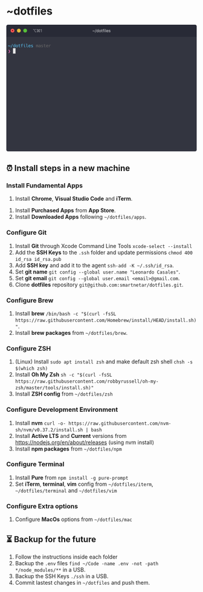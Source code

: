 # ~dotfiles
<img src="iterm.png" alt="iterm" width="600">

## ⏰ Install steps in a new machine

### Install Fundamental Apps
1. Install **Chrome**, **Visual Studio Code** and **iTerm**.
<!-- 1. Install **Chrome**, **1Password**, **Visual Studio Code**, **WebStorm** and **iTerm**. -->
<!-- 1. Install **Logitech Options** `https://www.logitech.com/en-us/product/options`. -->
<!-- 1. Install **Camera Settings** `https://support.logi.com/hc/en-us/articles/360049055854`. -->
<!-- 1. Install **Aerial Screensaver** from `https://aerialscreensaver.github.io`. -->
1. Install **Purchased Apps** from **App Store**.
1. Install **Downloaded Apps** following `~/dotfiles/apps`.

### Configure Git
1. Install **Git** through Xcode Command Line Tools `xcode-select --install`
1. Add the **SSH Keys** to the `.ssh` folder and update permissions `chmod 400 id_rsa id_rsa.pub`
1. Add **SSH key** and add it to the agent `ssh-add -K ~/.ssh/id_rsa`.
1. Set **git name** `git config --global user.name "Leonardo Casales"`.
1. Set **git email** `git config --global user.email <email>@gmail.com`.
1. Clone **dotfiles** repository `git@github.com:smartnetar/dotfiles.git`.

### Configure Brew
1. Install **brew** `/bin/bash -c "$(curl -fsSL https://raw.githubusercontent.com/Homebrew/install/HEAD/install.sh)"`.
1. Install **brew packages** from `~/dotfiles/brew`.

### Configure ZSH
1. (Linux) Install `sudo apt install zsh` and make default zsh shell `chsh -s $(which zsh)`
1. Install **Oh My Zsh** `sh -c "$(curl -fsSL https://raw.githubusercontent.com/robbyrussell/oh-my-zsh/master/tools/install.sh)"`
1. Install **ZSH config** from `~/dotfiles/zsh`

### Configure Development Environment
1. Install **nvm** `curl -o- https://raw.githubusercontent.com/nvm-sh/nvm/v0.37.2/install.sh | bash`
1. Install **Active LTS** and **Current** versions from https://nodejs.org/en/about/releases (using nvm install)
1. Install **npm packages** from `~/dotfiles/npm`

### Configure Terminal
1. Install **Pure** from `npm install -g pure-prompt`
1. Set **iTerm**, **terminal**, **vim** config from `~/dotfiles/iterm`, `~/dotfiles/terminal` and `~/dotfiles/vim`

### Configure Extra options
1. Configure **MacOs** options from `~/dotfiles/mac`

<!-- ## 🍓 Raspberry Pi OS
Follow **Configure Git**, **Configure ZSH**, **Configure Development Environment**, and **Configure Terminal** instructions and `~/dotfiles/raspberry` instructions. -->

## ⏳ Backup for the future
1. Follow the instructions inside each folder
1. Backup the `.env` files `find ~/Code -name .env -not -path */node_modules/**` in a USB.
1. Backup the SSH Keys `./ssh` in a USB.
1. Commit lastest changes in `~/dotfiles` and push them.

